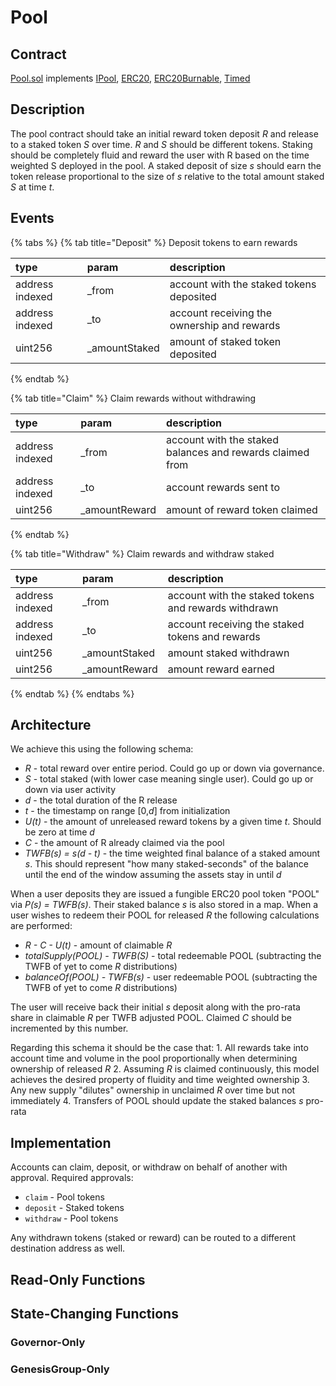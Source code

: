 # Pool

## Contract

[Pool.sol](https://github.com/fei-protocol/fei-protocol-core/blob/master/contracts/pool/Pool.sol) implements [IPool](https://github.com/fei-protocol/fei-protocol-core/wiki/IPool), [ERC20](https://docs.openzeppelin.com/contracts/3.x/api/token/erc20#ERC20), [ERC20Burnable](https://docs.openzeppelin.com/contracts/3.x/api/token/erc20#ERC20Burnable), [Timed](https://github.com/fei-protocol/fei-protocol-core/wiki/Timed)

## Description

The pool contract should take an initial reward token deposit _R_ and release to a staked token _S_ over time. _R_ and _S_ should be different tokens. Staking should be completely fluid and reward the user with R based on the time weighted S deployed in the pool. A staked deposit of size _s_ should earn the token release proportional to the size of _s_ relative to the total amount staked _S_ at time _t_.

## Events

{% tabs %}
{% tab title="Deposit" %}
Deposit tokens to earn rewards

| type | param | description |
| :--- | :--- | :--- |
| address indexed | \_from | account with the staked tokens deposited |
| address indexed | \_to | account receiving the ownership and rewards |
| uint256 | \_amountStaked | amount of staked token deposited |
{% endtab %}

{% tab title="Claim" %}
Claim rewards without withdrawing

| type | param | description |
| :--- | :--- | :--- |
| address indexed | \_from | account with the staked balances and rewards claimed from |
| address indexed | \_to | account rewards sent to |
| uint256 | \_amountReward | amount of reward token claimed |
{% endtab %}

{% tab title="Withdraw" %}
Claim rewards and withdraw staked

| type | param | description |
| :--- | :--- | :--- |
| address indexed | \_from | account with the staked tokens and rewards withdrawn |
| address indexed | \_to | account receiving the staked tokens and rewards |
| uint256 | \_amountStaked | amount staked withdrawn |
| uint256 | \_amountReward | amount reward earned |
{% endtab %}
{% endtabs %}

## Architecture

We achieve this using the following schema:

* _R_ - total reward over entire period. Could go up or down via governance.
* _S_ - total staked \(with lower case meaning single user\). Could go up or down via user activity
* _d_ - the total duration of the R release
* _t_ - the timestamp on range \[0,_d_\] from initialization 
* _U\(t\)_ - the amount of unreleased reward tokens by a given time _t_. Should be zero at time _d_
* _C_ - the amount of R already claimed via the pool
* _TWFB\(s\) = s\(d - t\)_ - the time weighted final balance of a staked amount _s_. This should represent "how many staked-seconds" of the balance until the end of the window assuming the assets stay in until _d_

When a user deposits they are issued a fungible ERC20 pool token "POOL" via _P\(s\) = TWFB\(s\)_. Their staked balance _s_ is also stored in a map. When a user wishes to redeem their POOL for released _R_ the following calculations are performed:

* _R - C - U\(t\)_ - amount of claimable _R_
* _totalSupply\(POOL\) - TWFB\(S\)_ - total redeemable POOL \(subtracting the TWFB of yet to come _R_ distributions\)
* _balanceOf\(POOL\) - TWFB\(s\)_ - user redeemable POOL \(subtracting the TWFB of yet to come _R_ distributions\)

The user will receive back their initial _s_ deposit along with the pro-rata share in claimable _R_ per TWFB adjusted POOL. Claimed _C_ should be incremented by this number.

Regarding this schema it should be the case that: 1. All rewards take into account time and volume in the pool proportionally when determining ownership of released _R_ 2. Assuming _R_ is claimed continuously, this model achieves the desired property of fluidity and time weighted ownership 3. Any new supply "dilutes" ownership in unclaimed _R_ over time but not immediately 4. Transfers of POOL should update the staked balances _s_ pro-rata

## Implementation

Accounts can claim, deposit, or withdraw on behalf of another with approval. Required approvals:

* `claim` - Pool tokens
* `deposit` - Staked tokens
* `withdraw` - Pool tokens

Any withdrawn tokens \(staked or reward\) can be routed to a different destination address as well.

## Read-Only Functions

## State-Changing Functions <a id="state-changing-functions"></a>

### Governor-Only 

### GenesisGroup-Only

